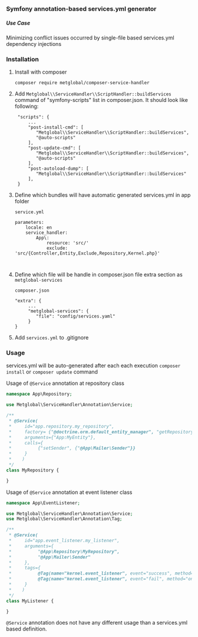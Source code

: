 ### Symfony annotation-based services.yml generator

##### Use Case
Minimizing conflict issues occurred by single-file  based services.yml 
dependency injections
### Installation
        
1. Install with composer

   ```composer require metglobal/composer-service-handler```
    

2. Add ```Metglobal\\ServiceHandler\\ScriptHandler::buildServices``` 
command of "symfony-scripts" list in composer.json. It should look like 
   following:
    
        "scripts": {
            ...
            "post-install-cmd": [
               "Metglobal\\ServiceHandler\\ScriptHandler::buildServices",
               "@auto-scripts"
            ],
            "post-update-cmd": [
               "Metglobal\\ServiceHandler\\ScriptHandler::buildServices",
               "@auto-scripts"
            ],
            "post-autoload-dump": [
               "Metglobal\\ServiceHandler\\ScriptHandler::buildServices"
            ],
        }
        
        
3. Define which bundles will have automatic generated services.yml in 
app folder

    `service.yml`
    `````
    parameters:
        locale: en
        service_handler:
            App\:
                resource: 'src/'
                exclude: 'src/{Controller,Entity,Exclude,Repository,Kernel.php}'



4. Define which file will be handle in composer.json file extra 
section as `metglobal-services`

    `composer.json`
    `````
    "extra": {
         ...
         "metglobal-services": {
            "file": "config/services.yaml"
         }
    }

5. Add `services.yml` to .gitignore

     
### Usage
services.yml will be auto-generated after each each execution 
`composer install` or `composer update` command

Usage of `@Service` annotation at repository class
````php
namespace App\Repository;

use Metglobal\ServiceHandler\Annotation\Service;

/**
 * @Service(
 *     id="app.repository.my_repository",
 *     factory= {"@doctrine.orm.default_entity_manager", "getRepository"},
 *     arguments={"App:MyEntity"},
 *     calls={
 *          {"setSender", {"@App\Mailer\Sender"}}
 *     }
 *    )
 */
class MyRepository {

}
````

Usage of `@Service` annotation at event listener class
````php
namespace App\EventListener;

use Metglobal\ServiceHandler\Annotation\Service;
use Metglobal\ServiceHandler\Annotation\Tag;

/**
 * @Service(
 *     id="app.event_listener.my_listener",
 *     arguments={
 *          "@App\Repository\MyRepository",
 *          "@App\Mailer\Sender"     
 *     },
 *     tags={
 *          @Tag(name="kernel.event_listener", event="success", method="onSuccess"),
 *          @Tag(name="kernel.event_listener", event="fail", method="onFail")
 *     }
 *    )
 */
class MyListener {

}
````

`@Service` annotation does not have any different usage than a 
services.yml based definition.
